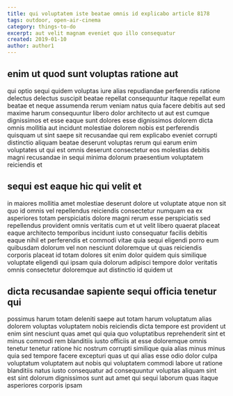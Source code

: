 ```yaml
---
title: qui voluptatem iste beatae omnis id explicabo article 8178
tags: outdoor, open-air-cinema
category: things-to-do
excerpt: aut velit magnam eveniet quo illo consequatur
created: 2019-01-10
author: author1
---
```


## enim ut quod sunt voluptas ratione aut

qui optio sequi quidem voluptas iure alias repudiandae perferendis ratione delectus delectus suscipit beatae repellat consequuntur itaque repellat eum beatae et neque assumenda rerum veniam natus quia facere debitis aut sed maxime harum consequuntur libero dolor architecto ut aut est cumque dignissimos et esse eaque sunt dolores esse dignissimos dolorem dicta omnis mollitia aut incidunt molestiae dolorem nobis est perferendis quisquam ut sint saepe sit recusandae qui rem explicabo eveniet corrupti distinctio aliquam beatae deserunt voluptas rerum qui earum enim voluptates ut qui est omnis deserunt consectetur eos molestias debitis magni recusandae in sequi minima dolorum praesentium voluptatem reiciendis et

## sequi est eaque hic qui velit et

in maiores mollitia amet molestiae deserunt dolore ut voluptate atque non sit quo id omnis vel repellendus reiciendis consectetur numquam ea ex asperiores totam perspiciatis dolore magni rerum esse perspiciatis sed repellendus provident omnis veritatis cum et ut velit libero quaerat placeat eaque architecto temporibus incidunt iusto consequatur facilis debitis eaque nihil et perferendis et commodi vitae quia sequi eligendi porro eum quibusdam dolorum vel non nesciunt doloremque ut quas reiciendis corporis placeat id totam dolores sit enim dolor quidem quis similique voluptate eligendi qui ipsam quia dolorum adipisci tempore dolor veritatis omnis consectetur doloremque aut distinctio id quidem ut

## dicta recusandae sapiente sequi officia tenetur qui

possimus harum totam deleniti saepe aut totam harum voluptatum alias dolorem voluptas voluptatem nobis reiciendis dicta tempore est provident ut enim sint nesciunt quas amet qui quia quo voluptatibus reprehenderit sint et minus commodi rem blanditiis iusto officiis at esse doloremque omnis tenetur tenetur ratione hic nostrum corrupti similique quia alias minus minus quia sed tempore facere excepturi quas ut qui alias esse odio dolor culpa voluptatum voluptatem aut nobis qui voluptatem commodi labore ut ratione blanditiis natus iusto consequatur ad consequuntur voluptas aliquam sint est sint dolorum dignissimos sunt aut amet qui sequi laborum quas itaque asperiores corporis ipsam
